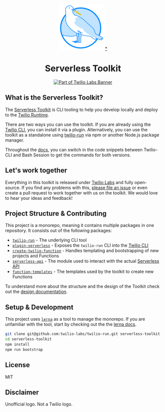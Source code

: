 <p align="center"><img src="images/squared-serverless-logo-small.png" height="150" alt="Seagull with a French Fry"><a href="#disclaimer">*</a></p>
<h1 align="center">Serverless Toolkit</h1>
<p align="center"><a href="https://github.com/twilio-labs/about"><img src="https://img.shields.io/static/v1?label=&message=Twilio-Labs&color=F22F46&labelColor=0D122B&logo=twilio&style=for-the-badge" alt="Part of Twilio Labs Banner"></a></p>

## What is the Serverless Toolkit?

The [Serverless Toolkit](https://www.twilio.com/docs/labs/serverless-toolkit) is CLI tooling to help you develop locally and deploy to the [Twilio Runtime](https://www.twilio.com/runtime).

There are two ways you can use the toolkit. If you are already using the [Twilio CLI](https://www.twilio.com/docs/twilio-cli), you can install it via a plugin. Alternatively, you can use the toolkit as a standalone using [twilio-run](https://npm.im/twilio-run) via npm or another Node.js package manager.

Throughout the [docs](https://www.twilio.com/docs/labs/serverless-toolkit), you can switch in the code snippets between Twilio-CLI and Bash Session to get the commands for both versions.

## Let's work together

Everything in this toolkit is released under [Twilio Labs](https://www.twilio.com/docs/labs) and fully open-source. If you find any problems with this, [please file an issue](https://github.com/twilio-labs/serverless-toolkit/issues) or even create a pull request to work together with us on the toolkit. We would love to hear your ideas and feedback!

## Project Structure & Contributing

This project is a monorepo, meaning it contains multiple packages in one repository. It consists out of the following packages:

- [`twilio-run`](packages/twilio-run) - The underlying CLI tool
- [`plugin-serverless`](https://github.com/twilio-labs/plugin-serverless) - Exposes the `twilio-run` CLI into the [Twilio CLI](https://www.twilio.com/docs/twilio-cli)
- [`create-twilio-function`](https://github.com/twilio-labs/create-twilio-function) - Handles templating and bootstrapping of new projects and Functions
- [`serverless-api`](https://github.com/twilio-labs/serverless-api) - The module used to interact with the actual [Serverless API](https://github.com/twilio-labs/serverless-api)
- [`function-templates`](https://github.com/twilio-labs/function-templates) - The templates used by the toolkit to create new Functions

To understand more about the structure and the design of the Toolkit check out the [design documentation](DESIGN.md).

## Setup & Development

This project uses [`lerna`](https://npm.im/lerna) as a tool to manage the monorepo. If you are unfamiliar with the tool, start by checking out the the [lerna docs](https://lerna.js.org/).

```bash
git clone git@github.com:twilio-labs/twilio-run.git serverless-toolkit
cd serverless-toolkit
npm install
npm run bootstrap
```

## License

MIT

## Disclaimer

Unofficial logo. Not a Twilio logo.
